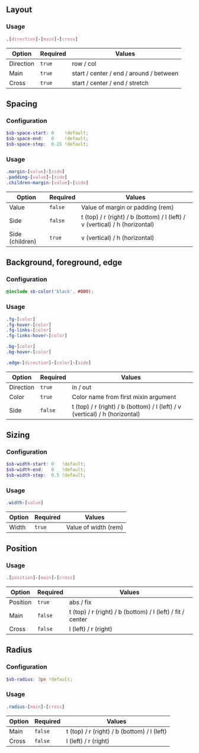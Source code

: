 ## Layout

### Usage

```scss
.[direction]-[main]-[cross]
```

Option    | Required | Values
----------|----------|-------
Direction |  `true`  | row / col
Main      |  `true`  | start / center / end / around / between
Cross     |  `true`  | start / center / end / stretch

## Spacing

### Configuration

```scss
$sb-space-start: 0    !default;
$sb-space-end:   8    !default;
$sb-space-step:  0.25 !default;
```

### Usage

```scss
.margin-[value]-[side]
.padding-[value]-[side]
.children-margin-[value]-[side]
```

Option          | Required | Values
----------------|----------|-------
Value           | `false`  | Value of margin or padding (rem)
Side            | `false`  | t (top) / r (right) / b (bottom) / l (left) / v (vertical) / h (horizontal)
Side (children) | `true`   | v (vertical) / h (horizontal)

## Background, foreground, edge

### Configuration

```scss
@include sb-color('black', #000);
```

### Usage

```scss
.fg-[color]
.fg-hover-[color]
.fg-links-[color]
.fg-links-hover-[color]

.bg-[color]
.bg-hover-[color]

.edge-[direction]-[color]-[side]
```

Option    | Required | Values
----------|----------|-------
Direction | `true`   | in / out
Color     | `true`   | Color name from first mixin argument
Side      | `false`  | t (top) / r (right) / b (bottom) / l (left) / v (vertical) / h (horizontal)

## Sizing

### Configuration

```scss
$sb-width-start: 0   !default;
$sb-width-end:   8   !default;
$sb-width-step:  0.5 !default;
```

### Usage

```scss
.width-[value]
```

Option | Required | Values
-------|----------|-------
Width  |  `true`  | Value of width (rem)

## Position

### Usage

```scss
.[position]-[main]-[cross]
```

Option    | Required | Values
----------|----------|-------
Position  | `true`   | abs / fix
Main      | `false`  | t (top) / r (right) / b (bottom) / l (left) / fit / center
Cross     | `false`  | l (left) / r (right)

## Radius

### Configuration

```scss
$sb-radius: 3px !default;
```

### Usage

```scss
.radius-[main]-[cross]
```

Option    | Required | Values
----------|----------|-------
Main      | `false`  | t (top) / r (right) / b (bottom) / l (left)
Cross     | `false`  | l (left) / r (right)
